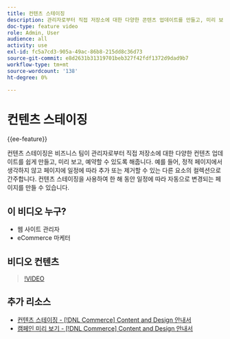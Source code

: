 ```yaml
---
title: 컨텐츠 스테이징
description: 관리자로부터 직접 저장소에 대한 다양한 콘텐츠 업데이트를 만들고, 미리 보고, 예약하는 방법을 알아봅니다.
doc-type: feature video
role: Admin, User
audience: all
activity: use
exl-id: fc5a7cd3-905a-49ac-86b8-215dd8c36d73
source-git-commit: e8d2631b31319701beb327f42fdf1372d9dad9b7
workflow-type: tm+mt
source-wordcount: '138'
ht-degree: 0%

---
```


# 컨텐츠 스테이징

{{ee-feature}}

컨텐츠 스테이징은 비즈니스 팀이 관리자로부터 직접 저장소에 대한 다양한 컨텐츠 업데이트를 쉽게 만들고, 미리 보고, 예약할 수 있도록 해줍니다. 예를 들어, 정적 페이지에서 생각하지 않고 페이지에 일정에 따라 추가 또는 제거할 수 있는 다른 요소의 컬렉션으로 간주합니다. 컨텐츠 스테이징을 사용하여 한 해 동안 일정에 따라 자동으로 변경되는 페이지를 만들 수 있습니다.

## 이 비디오 누구?

- 웹 사이트 관리자
- eCommerce 마케터

## 비디오 컨텐츠

>[!VIDEO](https://video.tv.adobe.com/v/343784?quality=12&learn=on)

## 추가 리소스

- [컨텐츠 스테이징 - [!DNL Commerce] Content and Design 안내서](https://experienceleague.adobe.com/docs/commerce-admin/content-design/staging/content-staging.html)
- [캠페인 미리 보기 - [!DNL Commerce] Content and Design 안내서](https://experienceleague.adobe.com/docs/commerce-admin/content-design/staging/content-staging-preview.html)
